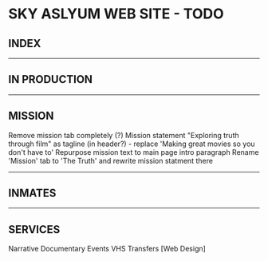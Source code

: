 # SKY ASLYUM WEB SITE - TODO #

## INDEX ##

***

## IN PRODUCTION ##

***

## MISSION ##

Remove mission tab completely (?)
Mission statement "Exploring truth through film" as tagline (in header?) - replace 'Making great movies so you don't have to'
Repurpose mission text to main page intro paragraph
Rename 'Mission' tab to 'The Truth' and rewrite mission statment there

***

## INMATES ##

***

## SERVICES ##

Narrative
Documentary
Events
VHS Transfers
[Web Design]